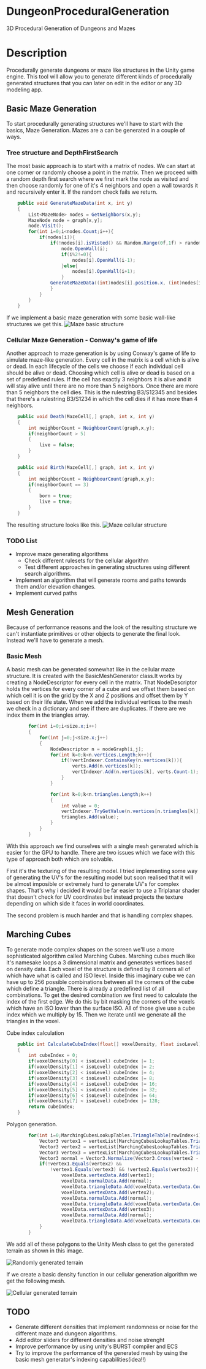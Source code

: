 # DungeonProceduralGeneration
3D Procedural Generation of Dungeons and Mazes

# Description
Procedurally generate dungeons or maze like structures in the Unity game engine. This tool will allow you to
generate different kinds of procedurally generated structures that you can later on edit in the editor or any 3D modeling app.

## Basic Maze Generation
To start procedurally generating structures we'll have to start with the basics, Maze Generation.
Mazes are a can be generated in a couple of ways.
### Tree structure and DepthFirstSearch
The most basic approach is to start with a matrix of nodes. We can start at one corner or randomly choose a point in the matrix.
Then we proceed with a random depth first search where we first mark the node as visited and then choose randomly for one of it's 4 neighbors and
open a wall towards it and recursively enter it. If the random check fails we return.
```c#
    public void GenerateMazeData(int x, int y)
    {
        List<MazeNode> nodes = GetNeighbors(x,y);
        MazeNode node = graph[x,y];
        node.Visit();
        for(int i=0;i<nodes.Count;i++){
            if(nodes[i]){
                if(!nodes[i].isVisted() && Random.Range(0f,1f) > randomChance){
                    node.OpenWall(i);
                    if(i%2!=0){
                        nodes[i].OpenWall(i-1);
                    }else{
                        nodes[i].OpenWall(i+1);
                    }   
                GenerateMazeData((int)nodes[i].position.x, (int)nodes[i].position.y);
                }
            }  
        }
    }
```
If we implement a basic maze generation with some basic wall-like structures we get this.
![Maze basic structure](https://github.com/filipgolaboski/DungeonProceduralGeneration/blob/feature/readme/ReadmeImages/MazeBasic.png?raw=true)

### Cellular Maze Generation - Conway's game of life
Another approach to maze generation is by using Conway's game of life to simulate maze-like generation.
Every cell in the matrix is a cell which is alive or dead. In each lifecycle of the cells we choose if
each individual cell should be alive or dead. Choosing which cell is alive or dead is based on a set of predefined rules.
If the cell has exactly 3 neighbors it is alive and it will stay alive until there are no more than 5 neighbors. Once there
are more than 5 neighbors the cell dies. This is the rulestring B3/S12345 and besides that there's a rulestring B3/S1234
in which the cell dies if it has more than 4 neighbors.

```c#
    public void Death(MazeCell[,] graph, int x, int y)
    {
        int neighborCount = NeighbourCount(graph,x,y);
        if(neighborCount > 5)
        {
            live = false;
        }
    }

    public void Birth(MazeCell[,] graph, int x, int y)
    {
        int neighborCount = NeighbourCount(graph,x,y);
        if(neighborCount == 3)
        {
            born = true;
            live = true;
        }
    }
```

The resulting structure looks like this.
![Maze cellular structure][maze_cellular]

### TODO List
* Improve maze generating algorithms
  * Check different rulesets for the cellular algorithm
  * Test different approaches in generating structures using different search algorithms.
* Implement an algorithm that will generate rooms and paths towards them and/or elevation changes.
* Implement curved paths

## Mesh Generation
Because of performance reasons and the look of the resulting structure we can't instantiate primitives
or other objects to generate the final look. Instead we'll have to generate a mesh.
### Basic Mesh
A basic mesh can be generated somewhat like in the cellular maze structure. It is created with 
the BasicMeshGenerator class.It works by creating a NodeDescriptor for every cell in the matrix. 
That NodeDescriptor holds the vertices for every corner of a cube and we offset them based on 
which cell it is on the grid by the X and Z positions and offset them by Y based on their life state.
When we add the individual vertices to the mesh we check in a dictionary and see if there are duplicates.
If there are we index them in the triangles array.

```c#
        for(int i=0;i<size.x;i++)
        {
            for(int j=0;j<size.x;j++)
            {
                NodeDescriptor n = nodeGraph[i,j];
                for(int k=0;k<n.vertices.Length;k++){
                    if(!vertIndexer.ContainsKey(n.vertices[k])){
                        verts.Add(n.vertices[k]);
                        vertIndexer.Add(n.vertices[k], verts.Count-1);
                    }
                }

                for(int k=0;k<n.triangles.Length;k++)
                {
                    int value = 0;
                    vertIndexer.TryGetValue(n.vertices[n.triangles[k]],out value);
                    triangles.Add(value);
                }
            }
        }
```

With this approach we find ourselves with a single mesh generated which is easier for the GPU to handle.
There are two issues which we face with this type of approach both which are solvable.

First it's the texturing of the resulting model. I tried implementing some way of generating the UV's for
the resulting model but soon realised that it will be almost imposible or extremely hard to generate UV's 
for complex shapes. That's why i decided it would be far easier to use a Triplanar shader that doesn't 
check for UV coordinates but instead projects the texture depending on which side it faces in world coordinates.

The second problem is much harder and that is handling complex shapes.

## Marching Cubes
To generate mode complex shapes on the screen we'll use a more sophisticated algorithm called Marching Cubes.
Marching cubes much like it's namesake loops a 3 dimensional matrix and generates vertices based on density data.
Each voxel of the structure is defined by 8 corners all of which have what is called and ISO level.
Inside this imaginary cube we can have up to 256 possible combinations between all the corners of the cube which define a triangle.
There is already a predefined list of all combinations. To get the desired combination we first need to calculate the index of the first edge.
We do this by bit masking the corners of the voxels which have an ISO lower than the surface ISO. All of those give use a cube index which we multiply
by 15. Then we iterate until we generate all the triangles in the voxel.

Cube index calculation
```c#
    public int CalculateCubeIndex(float[] voxelDensity, float isoLevel)
    {
        int cubeIndex = 0;
        if(voxelDensity[0] < isoLevel) cubeIndex |= 1;
        if(voxelDensity[1] < isoLevel) cubeIndex |= 2;
        if(voxelDensity[2] < isoLevel) cubeIndex |= 4;
        if(voxelDensity[3] < isoLevel) cubeIndex |= 8;
        if(voxelDensity[4] < isoLevel) cubeIndex |= 16;
        if(voxelDensity[5] < isoLevel) cubeIndex |= 32;
        if(voxelDensity[6] < isoLevel) cubeIndex |= 64;
        if(voxelDensity[7] < isoLevel) cubeIndex |= 128;
        return cubeIndex;
    }
```

Polygon generation.
```c#
        for(int i=0;MarchingCubesLookupTables.TriangleTable[rowIndex+i] != -1 && i<15; i+=3){
            Vector3 vertex1 = vertexList[MarchingCubesLookupTables.TriangleTable[rowIndex + i]];
            Vector3 vertex2 = vertexList[MarchingCubesLookupTables.TriangleTable[rowIndex + i + 1]];
            Vector3 vertex3 = vertexList[MarchingCubesLookupTables.TriangleTable[rowIndex + i + 2]];
            Vector3 normal = Vector3.Normalize(Vector3.Cross(vertex2 - vertex1, vertex3 - vertex1));
            if(!vertex1.Equals(vertex2) && 
                !vertex1.Equals(vertex3) && !vertex2.Equals(vertex3)){
                    voxelData.vertexData.Add(vertex1);
                    voxelData.normalData.Add(normal);
                    voxelData.triangleData.Add(voxelData.vertexData.Count-1);
                    voxelData.vertexData.Add(vertex2);
                    voxelData.normalData.Add(normal);
                    voxelData.triangleData.Add(voxelData.vertexData.Count-1);
                    voxelData.vertexData.Add(vertex3);
                    voxelData.normalData.Add(normal);
                    voxelData.triangleData.Add(voxelData.vertexData.Count-1);
            }
        }

```

We add all of these polygons to the Unity Mesh class to get the generated terrain as shown in this image.

![Randomly generated terrain][rng_terrain]

If we create a basic density function in our cellular generation algorithm we get the following mesh.

![Cellular generated terrain][cell_terrain]

## TODO
* Generate different densities that implement randomness or noise for the different maze and dungeon algorithms.
* Add editor sliders for different densities and noise strenght
* Improve performance by using unity's BURST compiler and ECS
* Try to improve the performance of the generated mesh by using the basic mesh generator's indexing capabilities(idea!!)

[rng_terrain]:https://github.com/filipgolaboski/DungeonProceduralGeneration/blob/feature/readme/ReadmeImages/RandomMarchingCubes.png?raw=true
[cell_terrain]:https://github.com/filipgolaboski/DungeonProceduralGeneration/blob/feature/readme/ReadmeImages/CellMeshMarchingCubes.png?raw=true
[maze_cellular]:https://github.com/filipgolaboski/DungeonProceduralGeneration/blob/feature/readme/ReadmeImages/CellMeshGen.png?raw=true